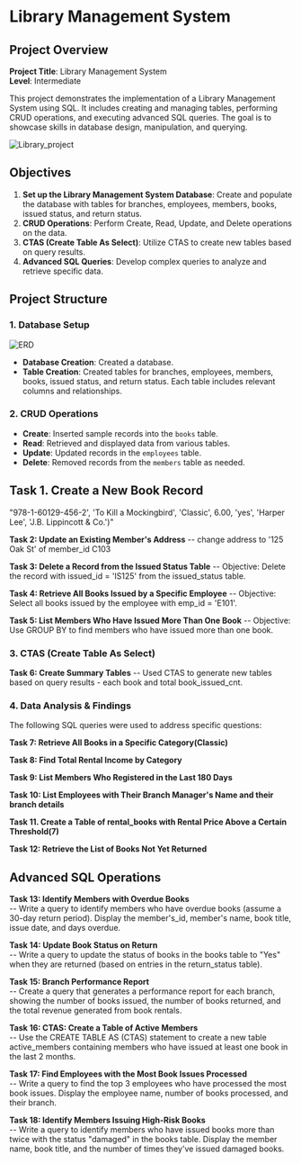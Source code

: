 # Library Management System 

## Project Overview

**Project Title**: Library Management System  
**Level**: Intermediate  

This project demonstrates the implementation of a Library Management System using SQL. It includes creating and managing tables, 
performing CRUD operations, and executing advanced SQL queries. The goal is to showcase skills in database design, manipulation, and querying.

![Library_project](https://github.com/najirh/Library-System-Management---P2/blob/main/library.jpg)

## Objectives

1. **Set up the Library Management System Database**:
   Create and populate the database with tables for branches, employees, members, books, issued status, and return status.
2. **CRUD Operations**:
   Perform Create, Read, Update, and Delete operations on the data.
3. **CTAS (Create Table As Select)**:
   Utilize CTAS to create new tables based on query results.
4. **Advanced SQL Queries**:
   Develop complex queries to analyze and retrieve specific data.

## Project Structure

### 1. Database Setup

![ERD](https://github.com/najirh/Library-System-Management---P2/blob/main/library_erd.png)

- **Database Creation**: Created a database.
- **Table Creation**: Created tables for branches, employees, members, books, issued status, and return status.
                      Each table includes relevant columns and relationships.


### 2. CRUD Operations

- **Create**: Inserted sample records into the `books` table.
- **Read**: Retrieved and displayed data from various tables.
- **Update**: Updated records in the `employees` table.
- **Delete**: Removed records from the `members` table as needed.

**Task 1. Create a New Book Record**
-- 
"978-1-60129-456-2', 'To Kill a Mockingbird', 'Classic', 6.00, 'yes', 'Harper Lee', 'J.B. Lippincott & Co.')"

**Task 2: Update an Existing Member's Address**
-- change address to '125 Oak St' of member_id C103

**Task 3: Delete a Record from the Issued Status Table**
-- Objective: Delete the record with issued_id = 'IS125' from the issued_status table.

**Task 4: Retrieve All Books Issued by a Specific Employee** 
-- Objective: Select all books issued by the employee with emp_id = 'E101'.

**Task 5: List Members Who Have Issued More Than One Book**
-- Objective: Use GROUP BY to find members who have issued more than one book.


### 3. CTAS (Create Table As Select)

**Task 6: Create Summary Tables**
-- Used CTAS to generate new tables based on query results - each book and total book_issued_cnt.


### 4. Data Analysis & Findings

The following SQL queries were used to address specific questions:

 **Task 7: Retrieve All Books in a Specific Category(Classic)**

**Task 8: Find Total Rental Income by Category**

**Task 9: List Members Who Registered in the Last 180 Days**

**Task 10: List Employees with Their Branch Manager's Name and their branch details**

**Task 11. Create a Table of rental_books with Rental Price Above a Certain Threshold(7)**

**Task 12: Retrieve the List of Books Not Yet Returned**


## Advanced SQL Operations

**Task 13: Identify Members with Overdue Books**  
-- Write a query to identify members who have overdue books (assume a 30-day return period). 
   Display the member's_id, member's name, book title, issue date, and days overdue.

**Task 14: Update Book Status on Return**  
-- Write a query to update the status of books in the books table to "Yes" when they are returned 
   (based on entries in the return_status table).

**Task 15: Branch Performance Report**  
-- Create a query that generates a performance report for each branch, showing the number of books issued, 
   the number of books returned, and the total revenue generated from book rentals.

**Task 16: CTAS: Create a Table of Active Members**  
-- Use the CREATE TABLE AS (CTAS) statement to create a new table active_members containing members who have 
   issued at least one book in the last 2 months.


**Task 17: Find Employees with the Most Book Issues Processed**  
-- Write a query to find the top 3 employees who have processed the most book issues. Display the employee name, 
   number of books processed, and their branch.

**Task 18: Identify Members Issuing High-Risk Books**  
-- Write a query to identify members who have issued books more than twice with the status "damaged" in the books table.
   Display the member name, book title, and the number of times they've issued damaged books.    


